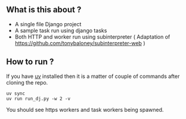 ## What is this about ?

* A single file Django project
* A sample task run using django tasks
* Both HTTP and worker run using subinterpreter ( Adaptation of https://github.com/tonybaloney/subinterpreter-web )


## How to run ?

If you have [uv](https://docs.astral.sh/uv/) installed then it is a matter of couple of commands after cloning the repo.

```
uv sync
uv run run_dj.py -w 2 -v
```

You should see https workers and task workers being spawned.
